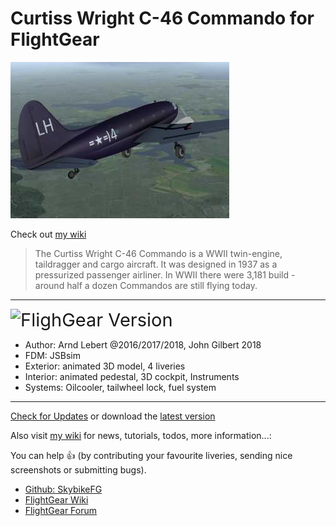 # Curtiss Wright C-46 Commando for FlightGear
![C-46](https://raw.githubusercontent.com/SkybikeFG/c46/master/thumbnail.jpg)

Check out [my wiki](https://github.com/skybikefg/c46/wiki)


> The Curtiss Wright C-46 Commando is a WWII twin-engine, taildragger and cargo aircraft. It was designed in 1937 as a pressurized passenger airliner. In WWII there were 3,181 build - around half a dozen Commandos are still flying today.
________________________________________________________
<big><big><big><big>![F](http://wiki.flightgear.org/images/thumb/6/62/FlightGear_logo.png/100px-FlightGear_logo.png)lighGear Version</big></big></big></big>
* Author: Arnd Lebert @2016/2017/2018, John Gilbert 2018
* FDM: JSBsim
* Exterior: animated 3D model, 4 liveries
* Interior: animated pedestal, 3D cockpit, Instruments
* Systems: Oilcooler, tailwheel lock, fuel system
__________________________________________________________

[Check for Updates](https://github.com/SkybikeFG/c46) or download the [latest version](https://github.com/SkybikeFG/c46/archive/master.zip)

Also visit [my wiki](https://github.com/skybikefg/c46/wiki) for news, tutorials, todos, more information...: 

You can help :+1: (by contributing your favourite liveries, sending nice screenshots or submitting bugs).
- [Github: SkybikeFG](https://github.com/skybikefg)
- [FlightGear Wiki](http://wiki.flightgear.org/User:Skybike)
- [FlightGear Forum](https://forum.flightgear.org/memberlist.php?mode=viewprofile&u=19886)
